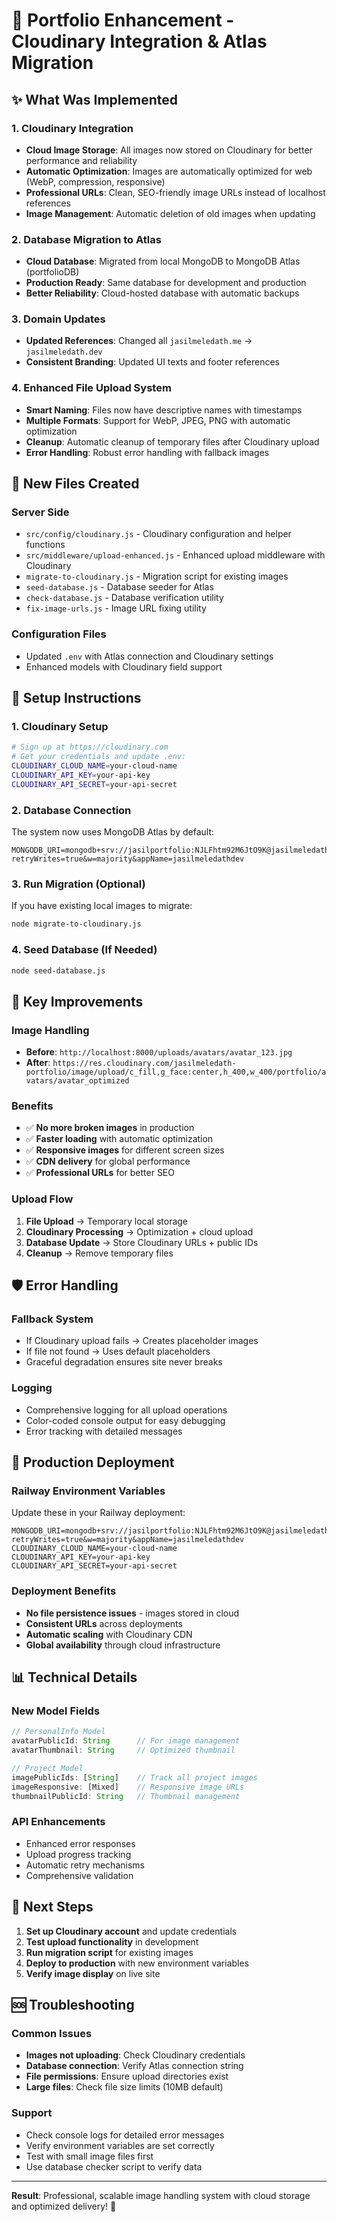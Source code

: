 # 🚀 Portfolio Enhancement - Cloudinary Integration & Atlas Migration

## ✨ What Was Implemented

### 1. **Cloudinary Integration** 
- **Cloud Image Storage**: All images now stored on Cloudinary for better performance and reliability
- **Automatic Optimization**: Images are automatically optimized for web (WebP, compression, responsive)
- **Professional URLs**: Clean, SEO-friendly image URLs instead of localhost references
- **Image Management**: Automatic deletion of old images when updating

### 2. **Database Migration to Atlas**
- **Cloud Database**: Migrated from local MongoDB to MongoDB Atlas (portfolioDB)
- **Production Ready**: Same database for development and production
- **Better Reliability**: Cloud-hosted database with automatic backups

### 3. **Domain Updates**
- **Updated References**: Changed all `jasilmeledath.me` → `jasilmeledath.dev`
- **Consistent Branding**: Updated UI texts and footer references

### 4. **Enhanced File Upload System**
- **Smart Naming**: Files now have descriptive names with timestamps
- **Multiple Formats**: Support for WebP, JPEG, PNG with automatic optimization
- **Cleanup**: Automatic cleanup of temporary files after Cloudinary upload
- **Error Handling**: Robust error handling with fallback images

## 📁 New Files Created

### Server Side
- `src/config/cloudinary.js` - Cloudinary configuration and helper functions
- `src/middleware/upload-enhanced.js` - Enhanced upload middleware with Cloudinary
- `migrate-to-cloudinary.js` - Migration script for existing images
- `seed-database.js` - Database seeder for Atlas
- `check-database.js` - Database verification utility
- `fix-image-urls.js` - Image URL fixing utility

### Configuration Files
- Updated `.env` with Atlas connection and Cloudinary settings
- Enhanced models with Cloudinary field support

## 🔧 Setup Instructions

### 1. Cloudinary Setup
```bash
# Sign up at https://cloudinary.com
# Get your credentials and update .env:
CLOUDINARY_CLOUD_NAME=your-cloud-name
CLOUDINARY_API_KEY=your-api-key  
CLOUDINARY_API_SECRET=your-api-secret
```

### 2. Database Connection
The system now uses MongoDB Atlas by default:
```
MONGODB_URI=mongodb+srv://jasilportfolio:NJLFhtm92M6JtO9K@jasilmeledathdev.qgs4xpj.mongodb.net/portfolioDB?retryWrites=true&w=majority&appName=jasilmeledathdev
```

### 3. Run Migration (Optional)
If you have existing local images to migrate:
```bash
node migrate-to-cloudinary.js
```

### 4. Seed Database (If Needed)
```bash
node seed-database.js
```

## 🌟 Key Improvements

### Image Handling
- **Before**: `http://localhost:8000/uploads/avatars/avatar_123.jpg`
- **After**: `https://res.cloudinary.com/jasilmeledath-portfolio/image/upload/c_fill,g_face:center,h_400,w_400/portfolio/avatars/avatar_optimized`

### Benefits
- ✅ **No more broken images** in production
- ✅ **Faster loading** with automatic optimization
- ✅ **Responsive images** for different screen sizes
- ✅ **CDN delivery** for global performance
- ✅ **Professional URLs** for better SEO

### Upload Flow
1. **File Upload** → Temporary local storage
2. **Cloudinary Processing** → Optimization + cloud upload
3. **Database Update** → Store Cloudinary URLs + public IDs
4. **Cleanup** → Remove temporary files

## 🛡️ Error Handling

### Fallback System
- If Cloudinary upload fails → Creates placeholder images
- If file not found → Uses default placeholders
- Graceful degradation ensures site never breaks

### Logging
- Comprehensive logging for all upload operations
- Color-coded console output for easy debugging
- Error tracking with detailed messages

## 🚀 Production Deployment

### Railway Environment Variables
Update these in your Railway deployment:
```
MONGODB_URI=mongodb+srv://jasilportfolio:NJLFhtm92M6JtO9K@jasilmeledathdev.qgs4xpj.mongodb.net/portfolioDB?retryWrites=true&w=majority&appName=jasilmeledathdev
CLOUDINARY_CLOUD_NAME=your-cloud-name
CLOUDINARY_API_KEY=your-api-key
CLOUDINARY_API_SECRET=your-api-secret
```

### Deployment Benefits
- **No file persistence issues** - images stored in cloud
- **Consistent URLs** across deployments  
- **Automatic scaling** with Cloudinary CDN
- **Global availability** through cloud infrastructure

## 📊 Technical Details

### New Model Fields
```javascript
// PersonalInfo Model
avatarPublicId: String      // For image management
avatarThumbnail: String     // Optimized thumbnail

// Project Model  
imagePublicIds: [String]    // Track all project images
imageResponsive: [Mixed]    // Responsive image URLs
thumbnailPublicId: String   // Thumbnail management
```

### API Enhancements
- Enhanced error responses
- Upload progress tracking
- Automatic retry mechanisms
- Comprehensive validation

## 🎯 Next Steps

1. **Set up Cloudinary account** and update credentials
2. **Test upload functionality** in development
3. **Run migration script** for existing images
4. **Deploy to production** with new environment variables
5. **Verify image display** on live site

## 🆘 Troubleshooting

### Common Issues
- **Images not uploading**: Check Cloudinary credentials
- **Database connection**: Verify Atlas connection string
- **File permissions**: Ensure upload directories exist
- **Large files**: Check file size limits (10MB default)

### Support
- Check console logs for detailed error messages
- Verify environment variables are set correctly
- Test with small image files first
- Use database checker script to verify data

---

**Result**: Professional, scalable image handling system with cloud storage and optimized delivery! 🎉
